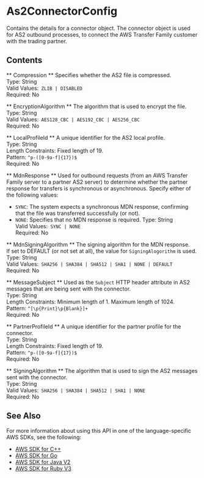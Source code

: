 # As2ConnectorConfig<a name="API_As2ConnectorConfig"></a>

Contains the details for a connector object\. The connector object is used for AS2 outbound processes, to connect the AWS Transfer Family customer with the trading partner\.

## Contents<a name="API_As2ConnectorConfig_Contents"></a>

 ** Compression **   <a name="TransferFamily-Type-As2ConnectorConfig-Compression"></a>
Specifies whether the AS2 file is compressed\.  
Type: String  
Valid Values:` ZLIB | DISABLED`   
Required: No

 ** EncryptionAlgorithm **   <a name="TransferFamily-Type-As2ConnectorConfig-EncryptionAlgorithm"></a>
The algorithm that is used to encrypt the file\.  
Type: String  
Valid Values:` AES128_CBC | AES192_CBC | AES256_CBC`   
Required: No

 ** LocalProfileId **   <a name="TransferFamily-Type-As2ConnectorConfig-LocalProfileId"></a>
A unique identifier for the AS2 local profile\.  
Type: String  
Length Constraints: Fixed length of 19\.  
Pattern: `^p-([0-9a-f]{17})$`   
Required: No

 ** MdnResponse **   <a name="TransferFamily-Type-As2ConnectorConfig-MdnResponse"></a>
Used for outbound requests \(from an AWS Transfer Family server to a partner AS2 server\) to determine whether the partner response for transfers is synchronous or asynchronous\. Specify either of the following values:  
+  `SYNC`: The system expects a synchronous MDN response, confirming that the file was transferred successfully \(or not\)\.
+  `NONE`: Specifies that no MDN response is required\.
Type: String  
Valid Values:` SYNC | NONE`   
Required: No

 ** MdnSigningAlgorithm **   <a name="TransferFamily-Type-As2ConnectorConfig-MdnSigningAlgorithm"></a>
The signing algorithm for the MDN response\.  
If set to DEFAULT \(or not set at all\), the value for `SigningAlogorithm` is used\.
Type: String  
Valid Values:` SHA256 | SHA384 | SHA512 | SHA1 | NONE | DEFAULT`   
Required: No

 ** MessageSubject **   <a name="TransferFamily-Type-As2ConnectorConfig-MessageSubject"></a>
Used as the `Subject` HTTP header attribute in AS2 messages that are being sent with the connector\.  
Type: String  
Length Constraints: Minimum length of 1\. Maximum length of 1024\.  
Pattern: `^[\p{Print}\p{Blank}]+`   
Required: No

 ** PartnerProfileId **   <a name="TransferFamily-Type-As2ConnectorConfig-PartnerProfileId"></a>
A unique identifier for the partner profile for the connector\.  
Type: String  
Length Constraints: Fixed length of 19\.  
Pattern: `^p-([0-9a-f]{17})$`   
Required: No

 ** SigningAlgorithm **   <a name="TransferFamily-Type-As2ConnectorConfig-SigningAlgorithm"></a>
The algorithm that is used to sign the AS2 messages sent with the connector\.  
Type: String  
Valid Values:` SHA256 | SHA384 | SHA512 | SHA1 | NONE`   
Required: No

## See Also<a name="API_As2ConnectorConfig_SeeAlso"></a>

For more information about using this API in one of the language\-specific AWS SDKs, see the following:
+  [AWS SDK for C\+\+](https://docs.aws.amazon.com/goto/SdkForCpp/transfer-2018-11-05/As2ConnectorConfig) 
+  [AWS SDK for Go](https://docs.aws.amazon.com/goto/SdkForGoV1/transfer-2018-11-05/As2ConnectorConfig) 
+  [AWS SDK for Java V2](https://docs.aws.amazon.com/goto/SdkForJavaV2/transfer-2018-11-05/As2ConnectorConfig) 
+  [AWS SDK for Ruby V3](https://docs.aws.amazon.com/goto/SdkForRubyV3/transfer-2018-11-05/As2ConnectorConfig) 
